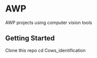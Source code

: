 # AWP

AWP projects using computer vision tools

## Getting Started

Clone this repo
cd Cows_identification
